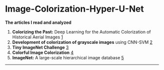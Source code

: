 # Image-Colorization-Hyper-U-Net

__The articles I read and analyzed__

1. **Colorizing the Past:** Deep Learning for the Automatic Colorization of Historical Aerial Images [1]
2. **Development of colorization of grayscale images** using CNN-SVM [2]
3. **Tiny ImageNet Challenge** [3]
4. **Colorful Image Colorization** [4]
5. **ImageNet:** A large-scale hierarchical image database [5]

---
[1]: https://link1.com/colorizing-the-past
[2]: https://link2.com/cnn-svm
[3]: https://link3.com/tiny-imagenet-challenge
[4]: https://link4.com/colorful-image-colorization
[5]: https://link5.com/imagenet-database
